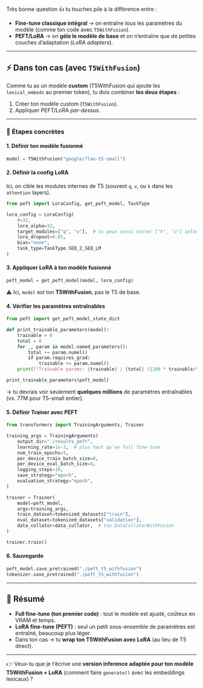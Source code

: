 Très bonne question 👍 tu touches pile à la différence entre :

* **Fine-tune classique intégral** → on entraîne *tous* les paramètres du modèle (comme ton code avec `T5WithFusion`).
* **PEFT/LoRA** → on **gèle le modèle de base** et on n’entraîne que de petites couches d’adaptation (*LoRA adapters*).

---

## ⚡ Dans ton cas (avec `T5WithFusion`)

Comme tu as un modèle **custom** (T5WithFusion qui ajoute les `lexical_embeds` au premier token), tu dois combiner **les deux étapes** :

1. Créer ton modèle custom (`T5WithFusion`).
2. Appliquer PEFT/LoRA *par-dessus*.

---

### 🚀 Étapes concrètes

#### 1. Définir ton modèle fusionné

```python
model = T5WithFusion("google/flan-t5-small")
```

#### 2. Définir la config LoRA

Ici, on cible les modules internes de T5 (souvent `q`, `v`, ou `k` dans les `attention` layers).

```python
from peft import LoraConfig, get_peft_model, TaskType

lora_config = LoraConfig(
    r=32,
    lora_alpha=32,
    target_modules=["q", "v"],  # tu peux aussi tester ["k", "o"] selon l’expérience
    lora_dropout=0.05,
    bias="none",
    task_type=TaskType.SEQ_2_SEQ_LM
)
```

#### 3. Appliquer LoRA à ton modèle fusionné

```python
peft_model = get_peft_model(model, lora_config)
```

⚠️ Ici, `model` est ton **T5WithFusion**, pas le T5 de base.

#### 4. Vérifier les paramètres entraînables

```python
from peft import get_peft_model_state_dict

def print_trainable_parameters(model):
    trainable = 0
    total = 0
    for _, param in model.named_parameters():
        total += param.numel()
        if param.requires_grad:
            trainable += param.numel()
    print(f"Trainable params: {trainable} / {total} ({100 * trainable/total:.2f}%)")

print_trainable_parameters(peft_model)
```

→ tu devrais voir seulement **quelques millions** de paramètres entraînables (vs. 77M pour T5-small entier).

#### 5. Définir Trainer avec PEFT

```python
from transformers import TrainingArguments, Trainer

training_args = TrainingArguments(
    output_dir="./results_peft",
    learning_rate=1e-3,  # plus haut qu’en full fine-tune
    num_train_epochs=3,
    per_device_train_batch_size=8,
    per_device_eval_batch_size=8,
    logging_steps=10,
    save_strategy="epoch",
    evaluation_strategy="epoch",
)

trainer = Trainer(
    model=peft_model,
    args=training_args,
    train_dataset=tokenized_datasets["train"],
    eval_dataset=tokenized_datasets["validation"],
    data_collator=data_collator,  # ton DataCollatorWithFusion
)

trainer.train()
```

#### 6. Sauvegarde

```python
peft_model.save_pretrained("./peft_t5_withfusion")
tokenizer.save_pretrained("./peft_t5_withfusion")
```

---

## 🔑 Résumé

* **Full fine-tune (ton premier code)** : tout le modèle est ajusté, coûteux en VRAM et temps.
* **LoRA fine-tune (PEFT)** : seul un petit sous-ensemble de paramètres est entraîné, beaucoup plus léger.
* Dans ton cas → tu **wrap ton T5WithFusion avec LoRA** (au lieu de T5 direct).

---

👉 Veux-tu que je t’écrive une **version inference adaptée pour ton modèle T5WithFusion + LoRA** (comment faire `generate()` avec les embeddings lexicaux) ?
